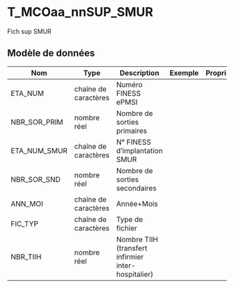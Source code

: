 # T_MCOaa_nnSUP_SMUR

Fich sup SMUR


## Modèle de données

|Nom|Type|Description|Exemple|Propriétés|
|-|-|-|-|-|
|ETA_NUM|chaîne de caractères|Numéro FINESS ePMSI|||
|NBR_SOR_PRIM|nombre réel|Nombre de sorties primaires|||
|ETA_NUM_SMUR|chaîne de caractères|N° FINESS d’implantation SMUR|||
|NBR_SOR_SND|nombre réel|Nombre de sorties secondaires|||
|ANN_MOI|chaîne de caractères|Année+Mois|||
|FIC_TYP|chaîne de caractères|Type de fichier|||
|NBR_TIIH|nombre réel|Nombre TIIH (transfert infirmier inter-hospitalier)|||
